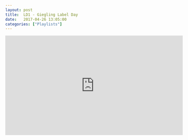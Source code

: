 ```yaml
---
layout: post
title:  LD1 - Giegling Label Day
date:   2017-04-26 13:05:00
categories: ["Playlists"]
---
```


<iframe width="560" height="315" src="https://www.youtube.com/embed/videoseries?list=PLXG1UxdN3qL_3yYnk-Ol8Jo2_eJPo5pr9" frameborder="0" allowfullscreen></iframe>